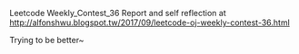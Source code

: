 Leetcode Weekly_Contest_36
Report and self reflection at http://alfonshwu.blogspot.tw/2017/09/leetcode-oj-weekly-contest-36.html

Trying to be better~
